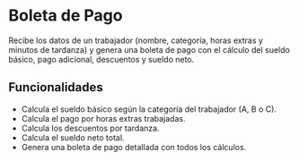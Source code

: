 # Boleta de Pago

Recibe los datos de un trabajador (nombre, categoría, horas extras y minutos de tardanza) y genera una boleta de pago con el cálculo del sueldo básico, pago adicional, descuentos y sueldo neto.

## Funcionalidades

- Calcula el sueldo básico según la categoría del trabajador (A, B o C).
- Calcula el pago por horas extras trabajadas.
- Calcula los descuentos por tardanza.
- Calcula el sueldo neto total.
- Genera una boleta de pago detallada con todos los cálculos.
